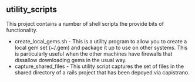 utility_scripts
---------------

This project contains a number of shell scripts the provide bits of functionality.

* create_local_gems.sh - This is a utility program to allow you to create a local
  gem set (~/.gem) and package it up to use on other systems. This is particularly
  useful when the other machines have firewalls that dissallow downloading gems
  in the usual way.
* capture_shared_files - This utility script captures the set of files in the shared
  directory of a rails project that has been depoyed via capistrano.
